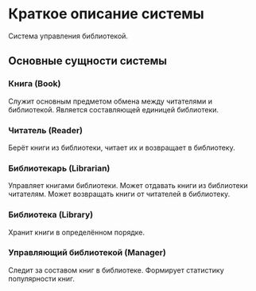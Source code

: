 # Краткое описание системы

Система управления библиотекой.

## Основные сущности системы

### Книга (Book)
Служит основным предметом обмена между читателями и библиотекой.
Является составляющей единицей библиотеки.

### Читатель (Reader)
Берёт книги из библиотеки, читает их и возвращает в библиотеку.

### Библиотекарь (Librarian)
Управляет книгами библиотеки. 
Может отдавать книги из библиотеки читателям.
Может возвращать книги от читателей в библиотеку.

### Библиотека (Library)
Хранит книги в определённом порядке.

### Управляющий библиотекой (Manager)
Следит за составом книг в библиотеке.
Формирует статистику популярности книг.
